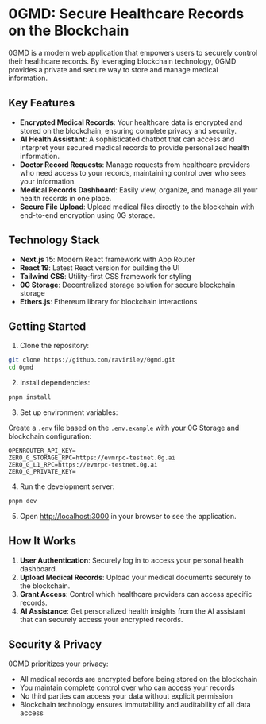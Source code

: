 # 0GMD: Secure Healthcare Records on the Blockchain

0GMD is a modern web application that empowers users to securely control their healthcare records. By leveraging blockchain technology, 0GMD provides a private and secure way to store and manage medical information.

## Key Features

- **Encrypted Medical Records**: Your healthcare data is encrypted and stored on the blockchain, ensuring complete privacy and security.
- **AI Health Assistant**: A sophisticated chatbot that can access and interpret your secured medical records to provide personalized health information.
- **Doctor Record Requests**: Manage requests from healthcare providers who need access to your records, maintaining control over who sees your information.
- **Medical Records Dashboard**: Easily view, organize, and manage all your health records in one place.
- **Secure File Upload**: Upload medical files directly to the blockchain with end-to-end encryption using 0G storage.

## Technology Stack

- **Next.js 15**: Modern React framework with App Router
- **React 19**: Latest React version for building the UI
- **Tailwind CSS**: Utility-first CSS framework for styling
- **0G Storage**: Decentralized storage solution for secure blockchain storage
- **Ethers.js**: Ethereum library for blockchain interactions

## Getting Started

1. Clone the repository:

```bash
git clone https://github.com/raviriley/0gmd.git
cd 0gmd
```

2. Install dependencies:

```bash
pnpm install
```

3. Set up environment variables:

Create a `.env` file based on the `.env.example` with your 0G Storage and blockchain configuration:

```
OPENROUTER_API_KEY=
ZERO_G_STORAGE_RPC=https://evmrpc-testnet.0g.ai
ZERO_G_L1_RPC=https://evmrpc-testnet.0g.ai
ZERO_G_PRIVATE_KEY=
```

4. Run the development server:

```bash
pnpm dev
```

5. Open [http://localhost:3000](http://localhost:3000) in your browser to see the application.

## How It Works

1. **User Authentication**: Securely log in to access your personal health dashboard.
2. **Upload Medical Records**: Upload your medical documents securely to the blockchain.
3. **Grant Access**: Control which healthcare providers can access specific records.
4. **AI Assistance**: Get personalized health insights from the AI assistant that can securely access your encrypted records.

## Security & Privacy

0GMD prioritizes your privacy:

- All medical records are encrypted before being stored on the blockchain
- You maintain complete control over who can access your records
- No third parties can access your data without explicit permission
- Blockchain technology ensures immutability and auditability of all data access
